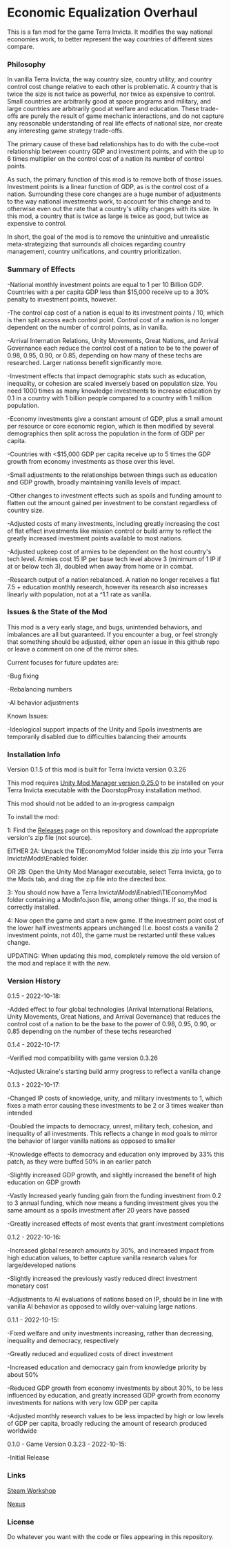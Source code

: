 # Economic Equalization Overhaul
This is a fan mod for the game Terra Invicta. It modifies the way national economies work, to better represent the way countries of different sizes compare.


### Philosophy
In vanilla Terra Invicta, the way country size, country utility, and country control cost change relative to each other is problematic. A country that is twice the size is not twice as powerful, nor twice as expensive to control. Small countries are arbitrarily good at space programs and military, and large countries are arbitrarily good at welfare and education. These trade-offs are purely the result of game mechanic interactions, and do not capture any reasonable understanding of real life effects of national size, nor create any interesting game strategy trade-offs.

The primary cause of these bad relationships has to do with the cube-root relationship between country GDP and investment points, and with the up to 6 times multiplier on the control cost of a nation its number of control points.

As such, the primary function of this mod is to remove both of those issues. Investment points is a linear function of GDP, as is the control cost of a nation. Surrounding these core changes are a huge number of adjustments to the way national investments work, to account for this change and to otherwise even out the rate that a country's utility changes with its size. In this mod, a country that is twice as large is twice as good, but twice as expensive to control.

In short, the goal of the mod is to remove the unintuitive and unrealistic meta-strategizing that surrounds all choices regarding country management, country unifications, and country prioritization.


### Summary of Effects
-National monthly investment points are equal to 1 per 10 Billion GDP. Countries with a per capita GDP less than $15,000 receive up to a 30% penalty to investment points, however.

-The control cap cost of a nation is equal to its investment points / 10, which is then split across each control point. Control cost  of a nation is no longer dependent on the number of control points, as in vanilla.

-Arrival Internation Relations, Unity Movements, Great Nations, and Arrival Governance each reduce the control cost of a nation to be to the power of 0.98, 0.95, 0.90, or 0.85, depending on how many of these techs are researched. Larger nationss benefit significantly more.

-Investment effects that impact demographic stats such as education, inequality, or cohesion are scaled inversely based on population size. You need 1000 times as many knowledge investments to increase education by 0.1 in a country with 1 billion people compared to a country with 1 million population.

-Economy investments give a constant amount of GDP, plus a small amount per resource or core economic region, which is then modified by several demographics then split across the population in the form of GDP per capita.

-Countries with <$15,000 GDP per capita receive up to 5 times the GDP growth from economy investments as those over this level.

-Small adjustments to the relationships between things such as education and GDP growth, broadly maintaining vanilla levels of impact.

-Other changes to investment effects such as spoils and funding amount to flatten out the amount gained per investment to be constant regardless of country size.

-Adjusted costs of many investments, including greatly increasing the cost of flat effect investments like mission control or build army to reflect the greatly increased investment points available to most nations.

-Adjusted upkeep cost of armies to be dependent on the host country's tech level. Armies cost 15 IP per base tech level above 3 (minimum of 1 IP if at or below tech 3), doubled when away from home or in combat.

-Research output of a nation rebalanced. A nation no longer receives a flat 7.5 + education monthly research, however its research also increases linearly with population, not at a ^1.1 rate as vanilla.


### Issues & the State of the Mod
This mod is a very early stage, and bugs, unintended behaviors, and imbalances are all but guaranteed. If you encounter a bug, or feel strongly that something should be adjusted, either open an issue in this github repo or leave a comment on one of the mirror sites.

Current focuses for future updates are:

-Bug fixing

-Rebalancing numbers

-AI behavior adjustments

Known Issues:

-Ideological support impacts of the Unity and Spoils investments are temporarily disabled due to difficulties balancing their amounts


### Installation Info
Version 0.1.5 of this mod is built for Terra Invicta version 0.3.26

This mod requires [Unity Mod Manager version 0.25.0](https://www.nexusmods.com/site/mods/21/?tab=description) to be installed on your Terra Invicta executable with the DoorstopProxy installation method.

This mod should not be added to an in-progress campaign

To install the mod:

1: Find the [Releases](https://github.com/Verdiss/TIEconomyMod/releases) page on this repository and download the appropriate version's zip file (not source).

EITHER 2A: Unpack the TIEconomyMod folder inside this zip into your Terra Invicta\Mods\Enabled folder.

OR 2B: Open the Unity Mod Manager executable, select Terra Invicta, go to the Mods tab, and drag the zip file into the directed box.

3: You should now have a Terra Invicta\Mods\Enabled\TIEconomyMod folder containing a ModInfo.json file, among other things. If so, the mod is correctly installed.

4: Now open the game and start a new game. If the investment point cost of the lower half investments appears unchanged (I.e. boost costs a vanilla 2 investment points, not 40), the game must be restarted until these values change.

UPDATING: When updating this mod, completely remove the old version of the mod and replace it with the new.


### Version History
0.1.5 - 2022-10-18:

-Added effect to four global technologies (Arrival International Relations, Unity Movements, Great Nations, and Arrival Governance) that reduces the control cost of a nation to be the base to the power of 0.98, 0.95, 0.90, or 0.85 depending on the number of these techs researched


0.1.4 - 2022-10-17:

-Verified mod compatibility with game version 0.3.26

-Adjusted Ukraine's starting build army progress to reflect a vanilla change


0.1.3 - 2022-10-17:

-Changed IP costs of knowledge, unity, and military investments to 1, which fixes a math error causing these investments to be 2 or 3 times weaker than intended

-Doubled the impacts to democracy, unrest, military tech, cohesion, and inequality of all investments. This reflects a change in mod goals to mirror the behavior of larger vanilla nations as opposed to smaller

-Knowledge effects to democracy and education only improved by 33% this patch, as they were buffed 50% in an earlier patch

-Slightly increased GDP growth, and slightly increased the benefit of high education on GDP growth

-Vastly Increased yearly funding gain from the funding investment from 0.2 to 3 annual funding, which now means a funding investment gives you the same amount as a spoils investment after 20 years have passed

-Greatly increased effects of most events that grant investment completions


0.1.2 - 2022-10-16:

-Increased global research amounts by 30%, and increased impact from high education values, to better capture vanilla research values for large/developed nations

-Slightly increased the previously vastly reduced direct investment monetary cost

-Adjustments to AI evaluations of nations based on IP, should be in line with vanilla AI behavior as opposed to wildly over-valuing large nations.


0.1.1 - 2022-10-15:

-Fixed welfare and unity investments increasing, rather than decreasing, inequality and democracy, respectively

-Greatly reduced and equalized costs of direct investment

-Increased education and democracy gain from knowledge priority by about 50%

-Reduced GDP growth from economy investments by about 30%, to be less influenced by education, and greatly increased GDP growth from economy investments for nations with very low GDP per capita

-Adjusted monthly research values to be less impacted by high or low levels of GDP per capita, broadly reducing the amount of research produced worldwide


0.1.0 - Game Version 0.3.23 - 2022-10-15:

-Initial Release


### Links
[Steam Workshop](https://steamcommunity.com/sharedfiles/filedetails/?id=2876646709)

[Nexus](https://www.nexusmods.com/terrainvicta/mods/9)


### License
Do whatever you want with the code or files appearing in this repository.